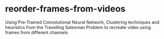 # reorder-frames-from-videos
Using Pre-Trained Convolutional Neural Network, Clustering techniques and heuristics from the Travelling Salesman Problem to recreate video using frames from different channels
